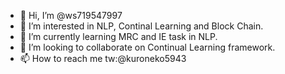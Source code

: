 - 👋 Hi, I’m @ws719547997
- 👀 I’m interested in NLP, Continal Learning and Block Chain.
- 🌱 I’m currently learning MRC and IE task in NLP.
- 💞️ I’m looking to collaborate on Continual Learning framework.
- 📫 How to reach me tw:@kuroneko5943

<!---
ws719547997/ws719547997 is a ✨ special ✨ repository because its `README.md` (this file) appears on your GitHub profile.
You can click the Preview link to take a look at your changes.
--->
